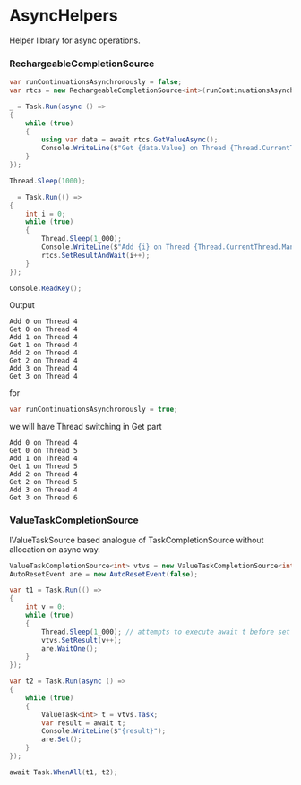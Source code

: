 # AsyncHelpers
Helper library for async operations.

### RechargeableCompletionSource

```C#
var runContinuationsAsynchronously = false;
var rtcs = new RechargeableCompletionSource<int>(runContinuationsAsynchronously);

_ = Task.Run(async () =>
{
    while (true)
    {
        using var data = await rtcs.GetValueAsync();
        Console.WriteLine($"Get {data.Value} on Thread {Thread.CurrentThread.ManagedThreadId}");
    }
});

Thread.Sleep(1000);

_ = Task.Run(() =>
{
    int i = 0;
    while (true)
    {
        Thread.Sleep(1_000);
        Console.WriteLine($"Add {i} on Thread {Thread.CurrentThread.ManagedThreadId}");
        rtcs.SetResultAndWait(i++);
    }
});

Console.ReadKey();
```

Output
```
Add 0 on Thread 4
Get 0 on Thread 4
Add 1 on Thread 4
Get 1 on Thread 4
Add 2 on Thread 4
Get 2 on Thread 4
Add 3 on Thread 4
Get 3 on Thread 4
```
for 
```C#
var runContinuationsAsynchronously = true; 
```
we will have Thread switching in Get part

```
Add 0 on Thread 4
Get 0 on Thread 5
Add 1 on Thread 4
Get 1 on Thread 5
Add 2 on Thread 4
Get 2 on Thread 5
Add 3 on Thread 4
Get 3 on Thread 6
```

### ValueTaskCompletionSource

IValueTaskSource based analogue of TaskCompletionSource without allocation on async way.

```C#
ValueTaskCompletionSource<int> vtvs = new ValueTaskCompletionSource<int>(false);
AutoResetEvent are = new AutoResetEvent(false);

var t1 = Task.Run(() =>
{
    int v = 0;
    while (true)
    {
        Thread.Sleep(1_000); // attempts to execute await t before set result
        vtvs.SetResult(v++);
        are.WaitOne();
    }
});

var t2 = Task.Run(async () =>
{
    while (true)
    {
        ValueTask<int> t = vtvs.Task;
        var result = await t;
        Console.WriteLine($"{result}");
        are.Set();
    }
});

await Task.WhenAll(t1, t2);
```
